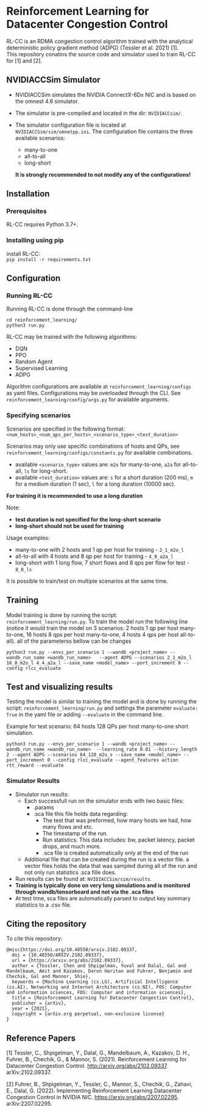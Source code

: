 # Reinforcement Learning for Datacenter Congestion Control
RL-CC is an RDMA congestion control algorithm trained with the analytical deterministic policy gradient method (ADPG) (Tessler et al. 2021) [1].  
This repository conatins the source code and simulator used to train RL-CC for [1] and [2]. 


## NVIDIACCSim Simulator
* NVIDIACCSim simulates the NVIDIA ConnectX-6Dx NIC and is based on the omnest 4.6 simulator.  
* The simulator is pre-compiled and located in the dir: `NVIDIACCsim/`. 
* The simulator configuration file is located at `NVIDIACCSim/sim/omnetpp.ini`.
    The configuration file contains the three available scenarios:
    - many-to-one
    - all-to-all
    - long-short

    **It is strongly recommended to not modify any of the configurations!**
 
## Installation

### Prerequisites
RL-CC requires Python 3.7+.  
### Installing using pip
install RL-CC:  
```pip install -r requirements.txt```

## Configuration
### Running RL-CC
Running RL-CC is done through the command-line
```
cd reinforcement_learning/
python3 run.py
```
RL-CC may be trained with the following algorithms:
- DQN
- PPO
- Random Agent
- Supervised Learning
- ADPG

Algorithm configurations are available at `reinforcement_learning/configs` as yaml files.
Configurations may be overloaded through the CLI. See `reinforcement_learning/config/args.py` for available arguments.


### Specifying scenarios
Scenarios are specified in the following format: `<num_hosts>_<num_qps_per_hosts>_<scenario_type>_<test_duration>`

Scenarios may only use specific combinations of hosts and QPs, see `reinforcement_learning/configs/constants.py` for available combinations. 
* available `<scenario_type>` values are: `m2o` for many-to-one, `a2a` for all-to-all, `ls` for long-short.
* available `<test_duration>` values are: `s` for a short duration (200 ms), `m` for a medium duration (1 sec), `l` for a long duration (10000 sec).

**For training it is recommended to use a long duration**

Note: 
* **test duration is not specified for the long-short scenario**
* **long-short should not be used for training** 

Usage examples: 
- many-to-one with 2 hosts and 1 qp per host for training - `2_1_m2o_l` 
- all-to-all with 4 hosts and 8 qp per host for training - `4_8_a2a_l`
- long-short with  1 long flow, 7 short flows and 8 qps per flow for test - `8_8_ls`

It is possible to train/test on multiple scenarios at the same time.


## Training
Model training is done by running the script: `reinforcement_learning/run.py`.
To train the model run the following line (notice it would train the model on 3 scenarios: 2 hosts 1 qp per host many-to-one, 16 hosts 8 qps per host many-to-one, 4 hosts 4 qps per host all-to-all). all of the parameterss bellow can be changes

```
python3 run.py --envs_per_scenario 1 --wandb <project_name> --wandb_run_name <wandb_run_name>   --agent ADPG --scenarios 2_1_m2o_l 16_8_m2o_l 4_4_a2a_l --save_name <model_name> --port_increment 0 --config rlcc_evaluate
```

## Test and visualizing results
Testing the model is similar to training the model and is done by running the script:  `reinforcement_learning/run.py` and settings the parameter `evaluate: True` in the yaml file or adding `--evaluate` in the command line. 

Example for test scenario: 64 hosts 128 QPs per host many-to-one short simulation.
```
python3 run.py --envs_per_scenario 1 --wandb <project_name> --wandb_run_name <wandb_run_name>  --learning_rate 0.01 --history_length 2 --agent ADPG --scenarios 64_128_m2o_s --save_name <model_name> --port_increment 0 --config rlcc_evaluate --agent_features action rtt_reward --evaluate
```

### Simulator Results

* Simulator run results:
    * Each successfull run on the simulator ends with two basic files:
        * .params
        * .sca file this file holds data regarding:
            * The test that was preformed, how many hosts we had, how many flows and etc.
            * The timestamp of the run.
            * Run statistics. This data includes: bw, packet latency, packet drops, and much more. 
            * .sca file is created automatically only at the end of the run
    * Additional file that can be created during the run is a vector file. a vector files holds the data that was sampled during all of the run and not only run statistics .sca fille does.
* Run results can be found at: `NVIDIACCSim/sim/results`.
* **Training is typically done on very long simulations and is monitored through wandb/tensorboard and not via the .sca files**
* At test time, sca files are automatically parsed to output key summary statistics to a .csv file.

## Citing the repository
To cite this repository:  
```
@misc{https://doi.org/10.48550/arxiv.2102.09337,
  doi = {10.48550/ARXIV.2102.09337},
  url = {https://arxiv.org/abs/2102.09337},
  author = {Tessler, Chen and Shpigelman, Yuval and Dalal, Gal and Mandelbaum, Amit and Kazakov, Doron Haritan and Fuhrer, Benjamin and Chechik, Gal and Mannor, Shie},
  keywords = {Machine Learning (cs.LG), Artificial Intelligence (cs.AI), Networking and Internet Architecture (cs.NI), FOS: Computer and information sciences, FOS: Computer and information sciences},
  title = {Reinforcement Learning for Datacenter Congestion Control},
  publisher = {arXiv},
  year = {2021},
  copyright = {arXiv.org perpetual, non-exclusive license}
}

```
## Reference Papers
[1] Tessler, C., Shpigelman, Y., Dalal, G., Mandelbaum, A., Kazakov, D. H., Fuhrer, B., Chechik, G., & Mannor, S. (2021). Reinforcement Learning for Datacenter Congestion Control. http://arxiv.org/abs/2102.09337. arXiv:2102.09337.  

[2] Fuhrer, B., Shpigelman, Y., Tessler, C., Mannor, S., Chechik, G., Zahavi, E., Dalal, G. (2022). Implementing Reinforcement Learning Datacenter Congestion Control in NVIDIA NIC. https://arxiv.org/abs/2207.02295. 	arXiv:2207.02295.


<!-- Vector files takes a lot of memory space (~7GB per file).

To define if the run will have vectors file output or not we use the configuration set in the relevant ccsim.ini file (located in ./simulator/sim/ccsim.ini). For example to run our algo without vectors we will config the run to be Config RL_ShortSimult_ManyToOne and with vectors we will define the run to be Config  RL_ShortSimult_ManyToOne_Vectors. While runing the code from python we will config the run using the relevant configuration file located in ./config -->

<!-- # TO DOs -->
<!-- * Write advanced simulator usage (vector files, explain .ini file (or maybe we shouldn't)) -->
<!-- * test and train other algos than RL-CC -->
